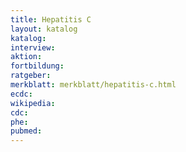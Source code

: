 ```yaml
---
title: Hepatitis C
layout: katalog
katalog:
interview:
aktion:
fortbildung:
ratgeber:
merkblatt: merkblatt/hepatitis-c.html
ecdc:
wikipedia:
cdc:
phe:
pubmed:
---
```

